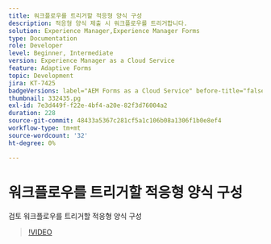 ```yaml
---
title: 워크플로우를 트리거할 적응형 양식 구성
description: 적응형 양식 제출 시 워크플로우를 트리거합니다.
solution: Experience Manager,Experience Manager Forms
type: Documentation
role: Developer
level: Beginner, Intermediate
version: Experience Manager as a Cloud Service
feature: Adaptive Forms
topic: Development
jira: KT-7425
badgeVersions: label="AEM Forms as a Cloud Service" before-title="false"
thumbnail: 332435.pg
exl-id: 7e3d449f-f22e-4bf4-a20e-82f3d76004a2
duration: 228
source-git-commit: 48433a5367c281cf5a1c106b08a1306f1b0e8ef4
workflow-type: tm+mt
source-wordcount: '32'
ht-degree: 0%

---
```


# 워크플로우를 트리거할 적응형 양식 구성

검토 워크플로우를 트리거할 적응형 양식 구성

>[!VIDEO](https://video.tv.adobe.com/v/3446511?quality=12&learn=on&captions=kor)
